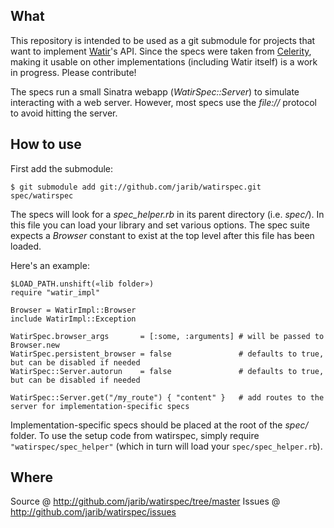 What
-----

This repository is intended to be used as a git submodule for projects that want to implement [Watir](http://watir.com)'s API.
Since the specs were taken from [Celerity](http://github.com/jarib/celerity), making it usable on other implementations (including Watir itself) is a work in progress. Please contribute!

The specs run a small Sinatra webapp (_WatirSpec::Server_) to simulate interacting with a web server. However, most specs use the _file://_ protocol to avoid hitting the server.

How to use
----------

First add the submodule:

    $ git submodule add git://github.com/jarib/watirspec.git spec/watirspec

The specs will look for a *spec_helper.rb* in its parent directory (i.e. _spec/_). In this file you can load your library and set various options.
The spec suite expects a _Browser_ constant to exist at the top level after this file has been loaded.

Here's an example:

    $LOAD_PATH.unshift(«lib folder»)
    require "watir_impl"

    Browser = WatirImpl::Browser
    include WatirImpl::Exception

    WatirSpec.browser_args       = [:some, :arguments] # will be passed to Browser.new
    WatirSpec.persistent_browser = false               # defaults to true, but can be disabled if needed
    WatirSpec::Server.autorun    = false               # defaults to true, but can be disabled if needed

    WatirSpec::Server.get("/my_route") { "content" }   # add routes to the server for implementation-specific specs

Implementation-specific specs should be placed at the root of the _spec/_ folder.
To use the setup code from watirspec, simply require `"watirspec/spec_helper"` (which in turn will load your `spec/spec_helper.rb`).

Where
-----

Source @ http://github.com/jarib/watirspec/tree/master
Issues @ http://github.com/jarib/watirspec/issues
